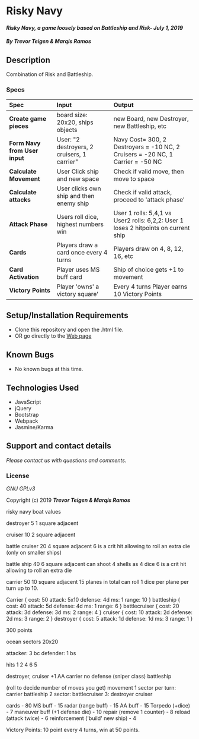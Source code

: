 # Risky Navy

#### _Risky Navy, a game loosely based on Battleship and Risk- July 1, 2019_

#### _By **Trevor Teigen & Marqis Ramos**_

## Description

Combination of Risk and Battleship.

### Specs
| Spec | Input | Output |
| :-------------     | :------------- | :------------- |
| **Create game pieces** | board size: 20x20, ships objects | new Board, new Destroyer, new Battleship, etc |
| **Form Navy from User input** | User: "2 destroyers, 2 cruisers, 1 carrier" | Navy Cost= 300, 2 Destroyers = -10 NC, 2 Cruisers = -20 NC, 1 Carrier = -50 NC|
| **Calculate Movement** | User Click ship and new space | Check if valid move, then move to space |
| **Calculate attacks** | User clicks own ship and then enemy ship | Check if valid attack, proceed to 'attack phase' |
| **Attack Phase** | Users roll dice, highest numbers win | User 1 rolls: 5,4,1 vs User2 rolls: 6,2,2: User 1 loses 2 hitpoints on current ship |
| **Cards** | Players draw a card once every 4 turns | Players draw on 4, 8, 12, 16, etc |
| **Card Activation** | Player uses MS buff card | Ship of choice gets +1 to movement |
| **Victory Points** | Player 'owns' a victory square'| Every 4 turns Player earns 10 Victory Points |



## Setup/Installation Requirements

* Clone this repository and open the .html file.
* OR go directly to the [Web page](http://schoinh.github.io/pizza)

## Known Bugs
* No known bugs at this time.

## Technologies Used
* JavaScript
* jQuery
* Bootstrap
* Webpack
* Jasmine/Karma



## Support and contact details

_Please contact us with questions and comments._

### License

*GNU GPLv3*

Copyright (c) 2019 **_Trevor Teigen & Marqis Ramos_**

risky navy
boat values

destroyer 5 1 square adjacent

cruiser 10 2 square adjacent

battle cruiser 20 4 square adjacent 6 is a crit hit allowing to roll an extra die (only on smaller ships)

battle ship 40 6 square adjacent can shoot 4 shells as 4 dice 6 is a crit hit allowing to roll an extra die

carrier 50 10 square adjacent 15 planes in total can roll 1 dice per plane per turn up to 10.


Carrier {
  cost: 50
  attack: 5x10
  defense: 4d
  ms: 1
  range: 10
}
battleship {
    cost: 40
    attack: 5d
    defense: 4d
    ms: 1
    range: 6
}
battlecruiser {
  cost: 20
  attack: 3d
  defense: 3d
  ms: 2
  range: 4
}
cruiser {
  cost: 10
  attack: 2d
  defense: 2d
  ms: 3
  range: 2
}
destroyer {
  cost: 5
  attack: 1d
  defense: 1d
  ms: 3
  range: 1
}


300 points

ocean sectors 20x20



attacker: 3 bc
defender: 1 bs

hits
1
2
4
6
5



destroyer, cruiser +1 AA
carrier no defense (sniper class)
battleship


(roll to decide number of moves you get)
movement
1 sector per turn:
carrier
battleship
2 sector:
battlecruiser
3:
destroyer
cruiser


cards - 80
MS buff - 15
radar (range buff) - 15
AA buff - 15
Torpedo (+dice) - 7
maneuver buff (+1 defense die) - 10
repair (remove 1 counter) - 8
reload (attack twice) - 6
reinforcement ('build' new ship) - 4

Victory Points:
10 point every 4 turns, win at 50 points.
